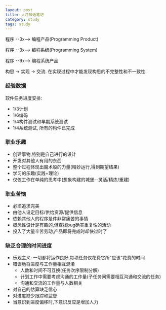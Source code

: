 ```yaml
---
layout: post
title: 人月神话笔记
category: study
tags: study
---
```


程序 --3x--> 编程产品(Programming Product)

程序 --3x--> 编程系统(Programming System)

程序 --9x--> 编程系统产品

构思 -> 实现 -> 交流. 在实现过程中才能发现构思的不完整性和不一致性.

### 经验数据
软件任务进度安排:

* 1/3计划
* 1/6编码
* 1/4构件测试和早期系统测试
* 1/4系统测试, 所有的构件已完成


### 职业乐趣
* 创建事物,特别是自己进行的设计
* 开发对其他人有用的东西
* 整个过程体现出魔术般的力量(精妙运行,得到期望结果)
* 学习的乐趣(实践+理论)
* 仅仅工作在单纯的思考中(想象构建的城堡--灵活/精炼/重建)

### 职业苦恼
* 必须追求完美
* 由他人设定目标/供给资源/提供信息
* 依赖其他人的程序是件非常痛苦的事情
* 概念性设计是有趣的,但查找bug确实重复性的活动
* 投入了大量辛苦劳动,产品即将完成时却快过时了

### 缺乏合理的时间进度
* 乐观主义: 一切都将运作良好,每项任务仅花费它所"应该"花费的时间
* 错误地将进度与工作量相互混淆
  * 人数和时间不可互换(任务次序限制分解)
  * 计划工作中需要考虑沟通的工作量(子任务间需要相互沟通和交流的任务)
  * 沟通和交流的工作量与人数相关
* 对自己的估算缺乏信心
* 对进度缺少跟踪和监督
* 当意识到进度偏移时,下意识反应是增加人力

